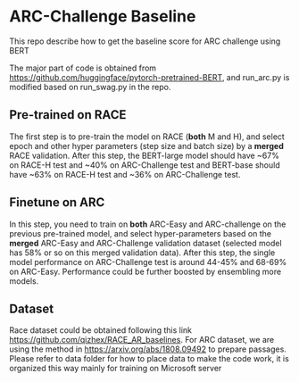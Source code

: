 # ARC-Challenge Baseline
This repo describe how to get the baseline score for ARC challenge using BERT

The major part of code is obtained from https://github.com/huggingface/pytorch-pretrained-BERT, and run_arc.py is modified based on run_swag.py in the repo. 

## Pre-trained on RACE
The first step is to pre-train the model on RACE (**both** M and H), and select epoch and other hyper parameters (step size and batch size) by a **merged** RACE validation. After this step, the BERT-large model should have ~67% on RACE-H test and ~40% on ARC-Challenge test and BERT-base should have ~63% on RACE-H test and ~36% on ARC-Challenge test.

## Finetune on ARC
In this step, you need to train on **both** ARC-Easy and ARC-challenge on the previous pre-trained model, and select hyper-parameters based on the **merged** ARC-Easy and ARC-Challenge validation dataset (selected model has 58% or so on this merged validation data). After this step, the single model performance on ARC-Challenge test is around 44-45% and 68-69% on ARC-Easy. Performance could be further boosted by ensembling more models. 

## Dataset
Race dataset could be obtained following this link https://github.com/qizhex/RACE_AR_baselines. 
For ARC dataset, we are using the method in https://arxiv.org/abs/1808.09492 to prepare passages.
Please refer to data folder for how to place data to make the code work, it is organized this way mainly for training on Microsoft server 

